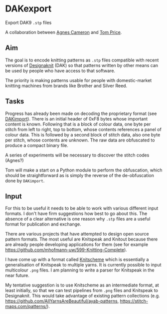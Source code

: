 # DAKexport
Export DAK9 `.stp` files

A collaboration between [Agnes Cameron](https://github.com/agnescameron)
and [Tom Price](https://github.com/t0mpr1c3/).

## Aim

The goal is to encode knitting patterns as `.stp` files compatible with
recent versions of [Designaknit](https://softbyte.co.uk/) (DAK) so that
patterns written by other means can be used by people who have access
to that software.

The priority is making patterns usable for people with domestic-market
knitting machines from brands like Brother and Silver Reed.

## Tasks

Progress has already been made on decoding the proprietary format 
(see [DAKimport](https://github.com/t0mpr1c3/DAKimport)). There is an
initial header of 0xF8 bytes whose important content is known. Following
that is a block of colour data, one byte per stitch from left to right, 
top to bottom, whose contents references a panel of colour data. This is
followed by a second block of stitch data, also one byte per stitch, whose
contents are unknown. The raw data are obfuscated to produce a compact binary file.

A series of experiments will be necessary to discover the stitch codes (Agnes?)

Tom will make a start on a Python module to perform the obfuscation, which
should be straightforward as is simply the reverse of the de-obfuscation
done by `DAKimport`.

## Input

For this to be useful it needs to be able to work with various different
input formats. I don't have firm suggestions how best to go about this.
The absence of a clear alternative is one reason why `.stp` files are a
useful format for publication and exchange.

There are various projects that have attempted to design open source pattern
formats. The most useful are Knitspeak and Knitout because there are already
people developing applications for them (see for example
https://github.com/mhofmann-uw/599-Knitting-Complete).

I have come up with a format called [Knitscheme](https://github.com/t0mpr1c3/knitscheme)
which is essentially a generalisation of Knitspeak to multiple yarns. It is
currently possible to input multicolour `.png` files. I am planning to write
a parser for Knitspeak in the near future.

My tentative suggestion is to use Knitscheme as an intermediate format, at least
initially, so that we can test pipelines from `.png` files and Knitspeak to
Designaknit. This would take advantage of existing pattern collections
(e.g. https://github.com/AllYarnsAreBeautiful/ayab-patterns, https://stitch-maps.com/patterns/).
